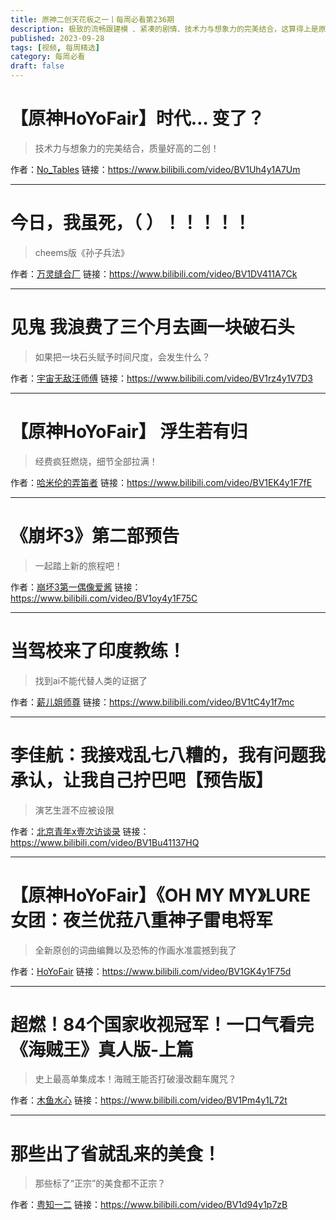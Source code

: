 ```yaml
---
title: 原神二创天花板之一丨每周必看第236期
description: 极致的流畅跟建模 、紧凑的剧情、技术力与想象力的完美结合，这算得上是原神二创天花板之一吧！
published: 2023-09-28
tags: [视频, 每周精选]
category: 每周必看
draft: false
---
```


# 【原神HoYoFair】时代… 变了？
> 技术力与想象力的完美结合，质量好高的二创！

作者：[No_Tables](https://space.bilibili.com/1220617185)
链接：https://www.bilibili.com/video/BV1Uh4y1A7Um

---

# 今日，我虽死，（                        ）！！！！！
> cheems版《孙子兵法》

作者：[万灵缝合厂](https://space.bilibili.com/1123353719)
链接：https://www.bilibili.com/video/BV1DV411A7Ck

---

# 见鬼 我浪费了三个月去画一块破石头
> 如果把一块石头赋予时间尺度，会发生什么？

作者：[宇宙无敌汪师傅](https://space.bilibili.com/364444803)
链接：https://www.bilibili.com/video/BV1rz4y1V7D3

---

# 【原神HoYoFair】 浮生若有归
> 经费疯狂燃烧，细节全部拉满！

作者：[哈米伦的弄笛者](https://space.bilibili.com/11742550)
链接：https://www.bilibili.com/video/BV1EK4y1F7fE

---

# 《崩坏3》第二部预告
> 一起踏上新的旅程吧！

作者：[崩坏3第一偶像爱酱](https://space.bilibili.com/27534330)
链接：https://www.bilibili.com/video/BV1oy4y1F75C

---

# 当驾校来了印度教练！
> 找到ai不能代替人类的证据了

作者：[薪儿姐师尊](https://space.bilibili.com/388477943)
链接：https://www.bilibili.com/video/BV1tC4y1f7mc

---

# 李佳航：我接戏乱七八糟的，我有问题我承认，让我自己拧巴吧【预告版】
> 演艺生涯不应被设限

作者：[北京青年x壹次访谈录](https://space.bilibili.com/1266160043)
链接：https://www.bilibili.com/video/BV1Bu41137HQ

---

# 【原神HoYoFair】《OH MY MY》LURE女团：夜兰优菈八重神子雷电将军
> 全新原创的词曲编舞以及恐怖的作画水准震撼到我了

作者：[HoYoFair](https://space.bilibili.com/2013376075)
链接：https://www.bilibili.com/video/BV1GK4y1F75d

---

# 超燃！84个国家收视冠军！一口气看完《海贼王》真人版-上篇
> 史上最高单集成本！海贼王能否打破漫改翻车魔咒？

作者：[木鱼水心](https://space.bilibili.com/927587)
链接：https://www.bilibili.com/video/BV1Pm4y1L72t

---

# 那些出了省就乱来的美食！
> 那些标了“正宗”的美食都不正宗？

作者：[粤知一二](https://space.bilibili.com/95515699)
链接：https://www.bilibili.com/video/BV1d94y1p7zB

